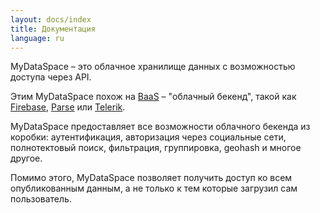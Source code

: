 ```yaml
---
layout: docs/index
title: Документация
language: ru
---
```

MyDataSpace – это облачное хранилище данных с возможностью доступа через API.

Этим MyDataSpace похож на [BaaS](http://ru.bmstu.wiki/BaaS_(Backend-as-a-Service)) – "облачный бекенд",
такой как [Firebase](https://firebase.google.com), [Parse](https://parseplatform.github.io/) или
[Telerik](http://www.telerik.com/platform/backend-services).

MyDataSpace предоставляет все возможности облачного бекенда из коробки: аутентификация, авторизация через социальные сети,
полнотектовый поиск, фильтрация, группировка, geohash и многое другое.

Помимо этого, MyDataSpace позволяет получить доступ ко всем опубликованным данным, а не только к тем
которые загрузил сам пользователь.

